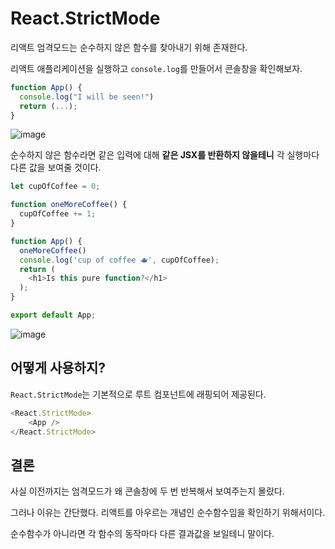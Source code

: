 # React.StrictMode

리액트 엄격모드는 순수하지 않은 함수를 찾아내기 위해 존재한다.

리액트 애플리케이션을 실행하고 `console.log`를 만들어서 콘솔창을 확인해보자.


```javascript
function App() {
  console.log("I will be seen!")
  return (...);
}
```

![image](https://user-images.githubusercontent.com/62415600/197004176-f14d48ed-68ba-491f-9a2c-a0d83c24e662.png)


순수하지 않은 함수라면 같은 입력에 대해 **같은 JSX를 반환하지 않을테니** 각 실행마다 다른 값을 보여줄 것이다.


```javascript
let cupOfCoffee = 0;

function oneMoreCoffee() {
  cupOfCoffee += 1;
}

function App() {
  oneMoreCoffee()
  console.log('cup of coffee 🫖', cupOfCoffee);
  return (
    <h1>Is this pure function?</h1>
  );
}

export default App;

```

![image](https://user-images.githubusercontent.com/62415600/197005675-40102c27-a5e6-4188-85d4-46c6f01b94eb.png)


## 어떻게 사용하지?

`React.StrictMode`는 기본적으로 루트 컴포넌트에 래핑되어 제공된다.

```javascript
<React.StrictMode>
    <App />
</React.StrictMode> 
```

## 결론

사실 이전까지는 엄격모드가 왜 콘솔창에 두 번 반복해서 보여주는지 몰랐다.

그러나 이유는 간단했다. 리액트를 아우르는 개념인 순수함수임을 확인하기 위해서이다.

순수함수가 아니라면 각 함수의 동작마다 다른 결과값을 보일테니 말이다.





